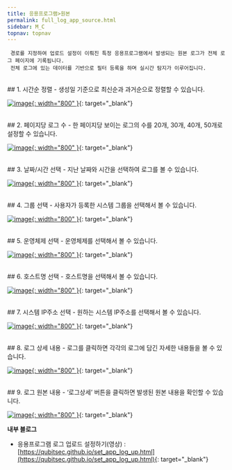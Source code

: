 ```yaml
---
title: 응용프로그램>원본
permalink: full_log_app_source.html
sidebar: M_C
topnav: topnav
---
```


     경로를 지정하여 업로드 설정이 이뤄진 특정 응용프로그램에서 발생되는 원본 로그가 전체 로그 페이지에 기록됩니다.
     전체 로그에 있는 데이터를 기반으로 필터 등록을 하며 실시간 탐지가 이루어집니다.

<br />
## 1. 시간순 정렬
- 생성일 기준으로 최신순과 과거순으로 정렬할 수 있습니다.

[![image](/docs/images/Manual/common/full_log/source/1.png){: width="800" }](/docs/images/Manual/common/full_log/source/1.png){: target="_blank"}

<br />
## 2. 페이지당 로그 수
- 한 페이지당 보이는 로그의 수를 20개, 30개, 40개, 50개로 설정할 수 있습니다.

[![image](/docs/images/Manual/common/full_log/source/2.png){: width="800" }](/docs/images/Manual/common/full_log/source/2.png){: target="_blank"} 

<br />
## 3. 날짜/시간 선택
- 지난 날짜와 시간을 선택하여 로그를 볼 수 있습니다.

[![image](/docs/images/Manual/common/full_log/source/3.png){: width="800" }](/docs/images/Manual/common/full_log/source/3.png){: target="_blank"} 

<br />
## 4. 그룹 선택
- 사용자가 등록한 시스템 그룹을 선택해서 볼 수 있습니다.

[![image](/docs/images/Manual/common/full_log/source/4.png){: width="800" }](/docs/images/Manual/common/full_log/source/4.png){: target="_blank"} 

<br />
## 5. 운영체제 선택
- 운영체제를 선택해서 볼 수 있습니다.

[![image](/docs/images/Manual/common/full_log/source/5.png){: width="800" }](/docs/images/Manual/common/full_log/source/5.png){: target="_blank"} 

<br />
## 6. 호스트명 선택
- 호스트명을 선택해서 볼 수 있습니다.

[![image](/docs/images/Manual/common/full_log/source/6.png){: width="800" }](/docs/images/Manual/common/full_log/source/6.png){: target="_blank"} 

<br />
## 7. 시스템 IP주소 선택
- 원하는 시스템 IP주소를 선택해서 볼 수 있습니다.

[![image](/docs/images/Manual/common/full_log/source/7.png){: width="800" }](/docs/images/Manual/common/full_log/source/7.png){: target="_blank"}
 
<br />
## 8. 로그 상세 내용
- 로그를 클릭하면 각각의 로그에 담긴 자세한 내용들을 볼 수 있습니다.

[![image](/docs/images/Manual/common/full_log/source/8.png){: width="800" }](/docs/images/Manual/common/full_log/source/8.png){: target="_blank"}

<br />
## 9. 로그 원본 내용
- ‘로그상세’ 버튼을 클릭하면 발생된 원본 내용을 확인할 수 있습니다.

[![image](/docs/images/Manual/common/full_log/source/9.png){: width="800" }](/docs/images/Manual/common/full_log/source/9.png){: target="_blank"}

 **내부 블로그**


- 응용프로그램 로그 업로드 설정하기(영상) : [https://qubitsec.github.io/set_app_log_up.html](https://qubitsec.github.io/set_app_log_up.html){: target="_blank"} 